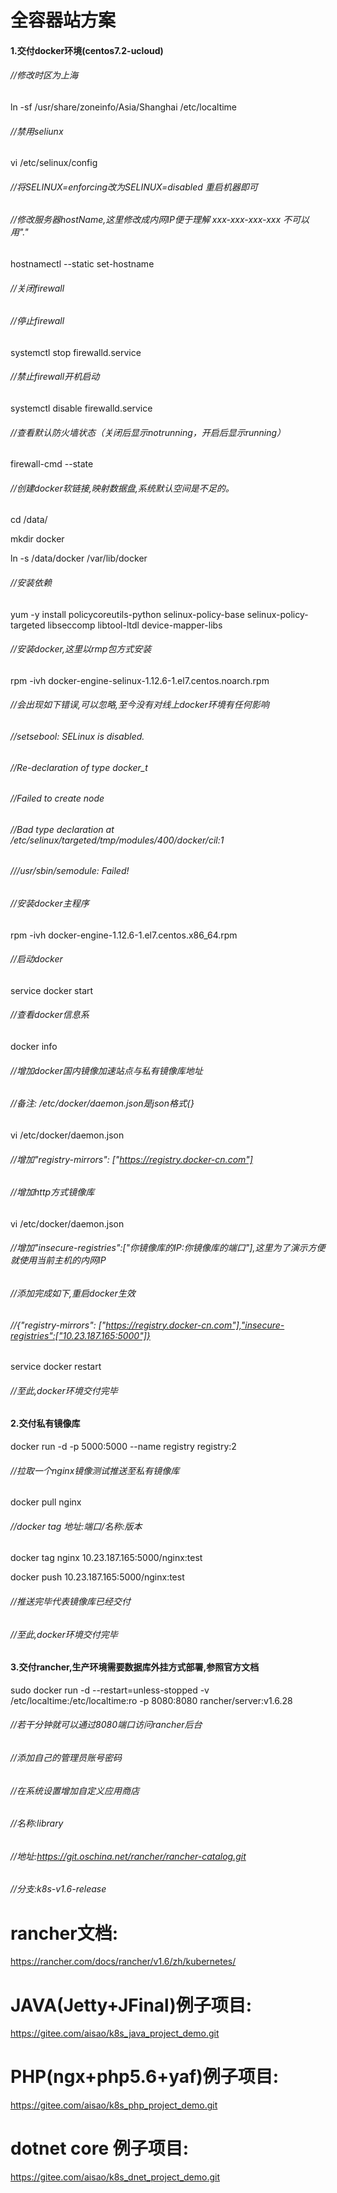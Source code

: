 # 全容器站方案

#### 1.交付docker环境(centos7.2-ucloud)

###### //修改时区为上海
ln -sf /usr/share/zoneinfo/Asia/Shanghai /etc/localtime

###### //禁用seliunx
vi /etc/selinux/config
###### //将SELINUX=enforcing改为SELINUX=disabled 重启机器即可

###### //修改服务器hostName,这里修改成内网IP便于理解 xxx-xxx-xxx-xxx 不可以用"."
hostnamectl --static set-hostname <host-name>

###### //关闭firewall
###### //停止firewall
systemctl stop firewalld.service

###### //禁止firewall开机启动
systemctl disable firewalld.service

###### //查看默认防火墙状态（关闭后显示notrunning，开启后显示running）
firewall-cmd --state

###### //创建docker软链接,映射数据盘,系统默认空间是不足的。
cd /data/

mkdir docker

ln -s /data/docker /var/lib/docker

###### //安装依赖
yum -y install policycoreutils-python selinux-policy-base selinux-policy-targeted libseccomp libtool-ltdl device-mapper-libs

###### //安装docker,这里以rmp包方式安装
rpm -ivh docker-engine-selinux-1.12.6-1.el7.centos.noarch.rpm

###### //会出现如下错误,可以忽略,至今没有对线上docker环境有任何影响
###### //setsebool:  SELinux is disabled.
###### //Re-declaration of type docker_t
###### //Failed to create node
###### //Bad type declaration at /etc/selinux/targeted/tmp/modules/400/docker/cil:1
###### ///usr/sbin/semodule:  Failed!

###### //安装docker主程序
rpm -ivh docker-engine-1.12.6-1.el7.centos.x86_64.rpm

###### //启动docker
service docker start

###### //查看docker信息系
docker info

###### //增加docker国内镜像加速站点与私有镜像库地址
###### //备注: /etc/docker/daemon.json是json格式{}
vi /etc/docker/daemon.json
###### //增加"registry-mirrors": ["https://registry.docker-cn.com"]

###### //增加http方式镜像库
vi /etc/docker/daemon.json
###### //增加"insecure-registries":["你镜像库的IP:你镜像库的端口"],这里为了演示方便就使用当前主机的内网IP
###### //添加完成如下,重启docker生效
###### //{"registry-mirrors": ["https://registry.docker-cn.com"],"insecure-registries":["10.23.187.165:5000"]}

service docker restart

###### //至此,docker环境交付完毕

#### 2.交付私有镜像库

docker run -d -p 5000:5000 --name registry registry:2

###### //拉取一个nginx镜像测试推送至私有镜像库
docker pull nginx

###### //docker tag 地址:端口/名称:版本
docker tag nginx 10.23.187.165:5000/nginx:test

docker push 10.23.187.165:5000/nginx:test
###### //推送完毕代表镜像库已经交付
###### //至此,docker环境交付完毕

#### 3.交付rancher,生产环境需要数据库外挂方式部署,参照官方文档
sudo docker run -d --restart=unless-stopped -v /etc/localtime:/etc/localtime:ro -p 8080:8080 rancher/server:v1.6.28
###### //若干分钟就可以通过8080端口访问rancher后台
###### //添加自己的管理员账号密码
###### //在系统设置增加自定义应用商店
###### //名称:library
###### //地址:https://git.oschina.net/rancher/rancher-catalog.git
###### //分支:k8s-v1.6-release
# rancher文档:
https://rancher.com/docs/rancher/v1.6/zh/kubernetes/

# JAVA(Jetty+JFinal)例子项目:
https://gitee.com/aisao/k8s_java_project_demo.git

# PHP(ngx+php5.6+yaf)例子项目:
https://gitee.com/aisao/k8s_php_project_demo.git

# dotnet core 例子项目:
https://gitee.com/aisao/k8s_dnet_project_demo.git